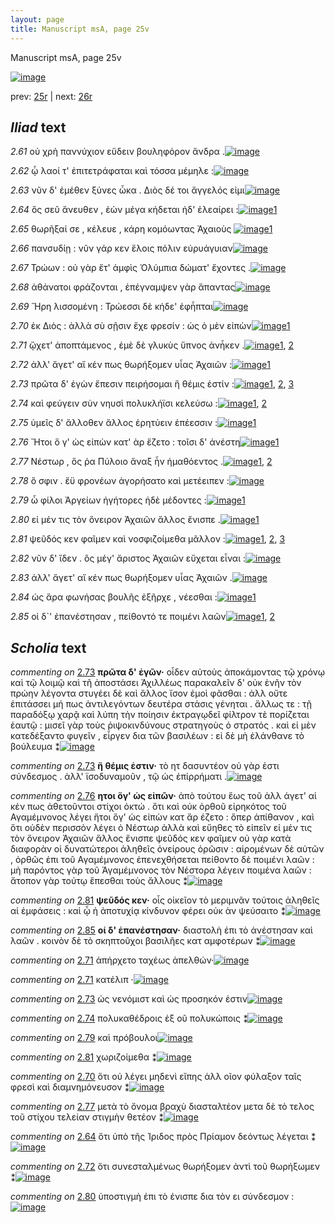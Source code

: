 ```yaml
---
layout: page
title: Manuscript msA, page 25v
---
```


Manuscript msA, page 25v

[![image](http://www.homermultitext.org/iipsrv?OBJ=IIP,1.0&FIF=/project/homer/pyramidal/deepzoom/hmt/vaimg/2017a/VA025VN_0527.tif&WID=100&CVT=JPEG)](http://www.homermultitext.org/ict2/?urn=urn:cite2:hmt:vaimg.2017a:VA025VN_0527)

prev:  [25r](../25r) | next:  [26r](../26r)

## *Iliad* text

*2.61* <a id="2.61"/> οὐ χρὴ παννύχιον εὕδειν βουληφόρον ἄνδρα .[![image](http://www.homermultitext.org/iipsrv?OBJ=IIP,1.0&FIF=/project/homer/pyramidal/deepzoom/hmt/vaimg/2017a/VA025VN_0527.tif&RGN=0.4575,0.2117,0.3974,0.0285&WID=1000&CVT=JPEG)](http://www.homermultitext.org/ict2/?urn=urn:cite2:hmt:vaimg.2017a:VA025VN_0527@0.4575,0.2117,0.3974,0.0285)

*2.62* <a id="2.62"/> ᾧ λαοί τ' ἐπιτετράφαται καὶ τόσσα μέμηλε :[![image](http://www.homermultitext.org/iipsrv?OBJ=IIP,1.0&FIF=/project/homer/pyramidal/deepzoom/hmt/vaimg/2017a/VA025VN_0527.tif&RGN=0.4565,0.2357,0.3864,0.0225&WID=1000&CVT=JPEG)](http://www.homermultitext.org/ict2/?urn=urn:cite2:hmt:vaimg.2017a:VA025VN_0527@0.4565,0.2357,0.3864,0.0225)

*2.63* <a id="2.63"/> νῦν δ' ἐμέθεν ξύνες ὦκα . Διὸς δέ τοι ἄγγελός εἰμι[![image](http://www.homermultitext.org/iipsrv?OBJ=IIP,1.0&FIF=/project/homer/pyramidal/deepzoom/hmt/vaimg/2017a/VA025VN_0527.tif&RGN=0.4585,0.256,0.3864,0.0233&WID=1000&CVT=JPEG)](http://www.homermultitext.org/ict2/?urn=urn:cite2:hmt:vaimg.2017a:VA025VN_0527@0.4585,0.256,0.3864,0.0233)

*2.64* <a id="2.64"/> ὃς σεῦ ἄνευθεν , ἐὼν μέγα κήδεται ἠδ' ἐλεαίρει :[![image](http://www.homermultitext.org/iipsrv?OBJ=IIP,1.0&FIF=/project/homer/pyramidal/deepzoom/hmt/vaimg/2017a/VA025VN_0527.tif&RGN=0.4915,0.2763,0.3564,0.0233&WID=1000&CVT=JPEG)](http://www.homermultitext.org/ict2/?urn=urn:cite2:hmt:vaimg.2017a:VA025VN_0527@0.4915,0.2763,0.3564,0.0233)[1](#msAint_2.109)

*2.65* <a id="2.65"/> θωρῆξαί σε , κέλευε , κάρη κομόωντας Ἀχαιοὺς 				[![image](http://www.homermultitext.org/iipsrv?OBJ=IIP,1.0&FIF=/project/homer/pyramidal/deepzoom/hmt/vaimg/2017a/VA025VN_0527.tif&RGN=0.4865,0.2935,0.3564,0.0233&WID=1000&CVT=JPEG)](http://www.homermultitext.org/ict2/?urn=urn:cite2:hmt:vaimg.2017a:VA025VN_0527@0.4865,0.2935,0.3564,0.0233)[1](#msAext_2.122)

*2.66* <a id="2.66"/> πανσυδίῃ : νῦν γάρ κεν ἕλοις πόλιν εὐρυάγυιαν[![image](http://www.homermultitext.org/iipsrv?OBJ=IIP,1.0&FIF=/project/homer/pyramidal/deepzoom/hmt/vaimg/2017a/VA025VN_0527.tif&RGN=0.4865,0.3131,0.3604,0.021&WID=1000&CVT=JPEG)](http://www.homermultitext.org/ict2/?urn=urn:cite2:hmt:vaimg.2017a:VA025VN_0527@0.4865,0.3131,0.3604,0.021)

*2.67* <a id="2.67"/> Τρώων : οὐ γὰρ ἔτ' 					ἀμφὶς Ὀλύμπια δώματ' 					ἔχοντες .[![image](http://www.homermultitext.org/iipsrv?OBJ=IIP,1.0&FIF=/project/homer/pyramidal/deepzoom/hmt/vaimg/2017a/VA025VN_0527.tif&RGN=0.4855,0.3333,0.3694,0.024&WID=1000&CVT=JPEG)](http://www.homermultitext.org/ict2/?urn=urn:cite2:hmt:vaimg.2017a:VA025VN_0527@0.4855,0.3333,0.3694,0.024)

*2.68* <a id="2.68"/> ἀθάνατοι φράζονται , ἐπέγναμψεν γὰρ ἅπαντας[![image](http://www.homermultitext.org/iipsrv?OBJ=IIP,1.0&FIF=/project/homer/pyramidal/deepzoom/hmt/vaimg/2017a/VA025VN_0527.tif&RGN=0.4915,0.3521,0.3694,0.0225&WID=1000&CVT=JPEG)](http://www.homermultitext.org/ict2/?urn=urn:cite2:hmt:vaimg.2017a:VA025VN_0527@0.4915,0.3521,0.3694,0.0225)

*2.69* <a id="2.69"/> Ἥρη λισσομένη : Τρώεσσι δὲ κήδε' ἐφἧπται[![image](http://www.homermultitext.org/iipsrv?OBJ=IIP,1.0&FIF=/project/homer/pyramidal/deepzoom/hmt/vaimg/2017a/VA025VN_0527.tif&RGN=0.4855,0.3716,0.3694,0.0233&WID=1000&CVT=JPEG)](http://www.homermultitext.org/ict2/?urn=urn:cite2:hmt:vaimg.2017a:VA025VN_0527@0.4855,0.3716,0.3694,0.0233)

*2.70* <a id="2.70"/> ἐκ Διὸς : ἀλλὰ σὺ σῇσιν 					ἔχε φρεσίν : ὡς ὁ μὲν εἰπὼν[![image](http://www.homermultitext.org/iipsrv?OBJ=IIP,1.0&FIF=/project/homer/pyramidal/deepzoom/hmt/vaimg/2017a/VA025VN_0527.tif&RGN=0.4865,0.3889,0.3664,0.0248&WID=1000&CVT=JPEG)](http://www.homermultitext.org/ict2/?urn=urn:cite2:hmt:vaimg.2017a:VA025VN_0527@0.4865,0.3889,0.3664,0.0248)[1](#msAim_2.107)

*2.71* <a id="2.71"/> ᾤχετ' ἀποπτάμενος , ἐμὲ δὲ γλυκὺς ὕπνος ἀνἧκεν .[![image](http://www.homermultitext.org/iipsrv?OBJ=IIP,1.0&FIF=/project/homer/pyramidal/deepzoom/hmt/vaimg/2017a/VA025VN_0527.tif&RGN=0.4855,0.4084,0.3684,0.0248&WID=1000&CVT=JPEG)](http://www.homermultitext.org/ict2/?urn=urn:cite2:hmt:vaimg.2017a:VA025VN_0527@0.4855,0.4084,0.3684,0.0248)[1](#msAil_2.113), [2](#msAil_2.112)

*2.72* <a id="2.72"/> ἀλλ' ἄγετ' αἴ κέν πως θωρήξομεν υἷας Ἀχαιῶν :[![image](http://www.homermultitext.org/iipsrv?OBJ=IIP,1.0&FIF=/project/homer/pyramidal/deepzoom/hmt/vaimg/2017a/VA025VN_0527.tif&RGN=0.4885,0.4257,0.3684,0.027&WID=1000&CVT=JPEG)](http://www.homermultitext.org/ict2/?urn=urn:cite2:hmt:vaimg.2017a:VA025VN_0527@0.4885,0.4257,0.3684,0.027)[1](#msAint_2.110)

*2.73* <a id="2.73"/> πρῶτα δ' ἐγὼν ἔπεσιν πειρήσομαι ἣ θέμις ἐστίν :[![image](http://www.homermultitext.org/iipsrv?OBJ=IIP,1.0&FIF=/project/homer/pyramidal/deepzoom/hmt/vaimg/2017a/VA025VN_0527.tif&RGN=0.4855,0.4467,0.3684,0.0248&WID=1000&CVT=JPEG)](http://www.homermultitext.org/ict2/?urn=urn:cite2:hmt:vaimg.2017a:VA025VN_0527@0.4855,0.4467,0.3684,0.0248)[1](#msA_2.101), [2](#msAil_2.114), [3](#msA_2.100)

*2.74* <a id="2.74"/> καὶ φεύγειν σὺν νηυσὶ πολυκλήϊσι κελεύσω :[![image](http://www.homermultitext.org/iipsrv?OBJ=IIP,1.0&FIF=/project/homer/pyramidal/deepzoom/hmt/vaimg/2017a/VA025VN_0527.tif&RGN=0.4845,0.4647,0.3684,0.0278&WID=1000&CVT=JPEG)](http://www.homermultitext.org/ict2/?urn=urn:cite2:hmt:vaimg.2017a:VA025VN_0527@0.4845,0.4647,0.3684,0.0278)[1](#msA_2.102), [2](#msAil_2.115)

*2.75* <a id="2.75"/> ὑμεῖς δ' ἄλλοθεν ἄλλος ἐρητύειν ἐπέεσσιν :[![image](http://www.homermultitext.org/iipsrv?OBJ=IIP,1.0&FIF=/project/homer/pyramidal/deepzoom/hmt/vaimg/2017a/VA025VN_0527.tif&RGN=0.4865,0.4857,0.3604,0.0233&WID=1000&CVT=JPEG)](http://www.homermultitext.org/ict2/?urn=urn:cite2:hmt:vaimg.2017a:VA025VN_0527@0.4865,0.4857,0.3604,0.0233)[1](#msA_2.104)

*2.76* <a id="2.76"/> Ἤτοι ὅ γ' ὡς εἰπὼν κατ' ὰρ ἕζετο : τοῖσι δ' ἀνέστη[![image](http://www.homermultitext.org/iipsrv?OBJ=IIP,1.0&FIF=/project/homer/pyramidal/deepzoom/hmt/vaimg/2017a/VA025VN_0527.tif&RGN=0.4905,0.503,0.3594,0.0263&WID=1000&CVT=JPEG)](http://www.homermultitext.org/ict2/?urn=urn:cite2:hmt:vaimg.2017a:VA025VN_0527@0.4905,0.503,0.3594,0.0263)[1](#msA_2.103)

*2.77* <a id="2.77"/> Νέστωρ , ὅς ῥα 						 Πύλοιο ἄναξ ἦν 					ἠμαθόεντος .[![image](http://www.homermultitext.org/iipsrv?OBJ=IIP,1.0&FIF=/project/homer/pyramidal/deepzoom/hmt/vaimg/2017a/VA025VN_0527.tif&RGN=0.4845,0.5225,0.3594,0.0255&WID=1000&CVT=JPEG)](http://www.homermultitext.org/ict2/?urn=urn:cite2:hmt:vaimg.2017a:VA025VN_0527@0.4845,0.5225,0.3594,0.0255)[1](#msAim_2.108), [2](#msAil_2.116)

*2.78* <a id="2.78"/> ὅ σφιν . ἔϋ φρονέων ἀγορήσατο καὶ μετέειπεν :[![image](http://www.homermultitext.org/iipsrv?OBJ=IIP,1.0&FIF=/project/homer/pyramidal/deepzoom/hmt/vaimg/2017a/VA025VN_0527.tif&RGN=0.4865,0.542,0.3564,0.0255&WID=1000&CVT=JPEG)](http://www.homermultitext.org/ict2/?urn=urn:cite2:hmt:vaimg.2017a:VA025VN_0527@0.4865,0.542,0.3564,0.0255)

*2.79* <a id="2.79"/> ὦ φίλοι Ἀργείων 					ἡγήτορες ἠδὲ μέδοντες :[![image](http://www.homermultitext.org/iipsrv?OBJ=IIP,1.0&FIF=/project/homer/pyramidal/deepzoom/hmt/vaimg/2017a/VA025VN_0527.tif&RGN=0.4855,0.5601,0.3564,0.0278&WID=1000&CVT=JPEG)](http://www.homermultitext.org/ict2/?urn=urn:cite2:hmt:vaimg.2017a:VA025VN_0527@0.4855,0.5601,0.3564,0.0278)[1](#msAil_2.117)

*2.80* <a id="2.80"/> εἰ μέν τις τὸν ὄνειρον Ἀχαιῶν ἄλλος ἔνισπε .[![image](http://www.homermultitext.org/iipsrv?OBJ=IIP,1.0&FIF=/project/homer/pyramidal/deepzoom/hmt/vaimg/2017a/VA025VN_0527.tif&RGN=0.4905,0.5773,0.3594,0.0278&WID=1000&CVT=JPEG)](http://www.homermultitext.org/ict2/?urn=urn:cite2:hmt:vaimg.2017a:VA025VN_0527@0.4905,0.5773,0.3594,0.0278)[1](#msAint_2.111)

*2.81* <a id="2.81"/> ψεῦδός κεν φαῖμεν καὶ νοσφιζοίμεθα μᾶλλον :[![image](http://www.homermultitext.org/iipsrv?OBJ=IIP,1.0&FIF=/project/homer/pyramidal/deepzoom/hmt/vaimg/2017a/VA025VN_0527.tif&RGN=0.4925,0.5968,0.3594,0.0263&WID=1000&CVT=JPEG)](http://www.homermultitext.org/ict2/?urn=urn:cite2:hmt:vaimg.2017a:VA025VN_0527@0.4925,0.5968,0.3594,0.0263)[1](#msAil_2.118), [2](#msA_2.105), [3](#msAil_2.119)

*2.82* <a id="2.82"/> νῦν δ' ἴδεν . ὃς μέγ' ἄριστος Ἀχαιῶν εὔχεται εἶναι :[![image](http://www.homermultitext.org/iipsrv?OBJ=IIP,1.0&FIF=/project/homer/pyramidal/deepzoom/hmt/vaimg/2017a/VA025VN_0527.tif&RGN=0.4925,0.6141,0.3644,0.0285&WID=1000&CVT=JPEG)](http://www.homermultitext.org/ict2/?urn=urn:cite2:hmt:vaimg.2017a:VA025VN_0527@0.4925,0.6141,0.3644,0.0285)

*2.83* <a id="2.83"/> ἀλλ' ἄγετ' αἴ κέν πως θωρήξομεν υἷας Ἀχαιῶν .[![image](http://www.homermultitext.org/iipsrv?OBJ=IIP,1.0&FIF=/project/homer/pyramidal/deepzoom/hmt/vaimg/2017a/VA025VN_0527.tif&RGN=0.4835,0.6336,0.3774,0.0315&WID=1000&CVT=JPEG)](http://www.homermultitext.org/ict2/?urn=urn:cite2:hmt:vaimg.2017a:VA025VN_0527@0.4835,0.6336,0.3774,0.0315)

*2.84* <a id="2.84"/> ὡς ἄρα φωνήσας βουλῆς ἐξῆρχε , νέεσθαι :[![image](http://www.homermultitext.org/iipsrv?OBJ=IIP,1.0&FIF=/project/homer/pyramidal/deepzoom/hmt/vaimg/2017a/VA025VN_0527.tif&RGN=0.4835,0.6532,0.3704,0.0285&WID=1000&CVT=JPEG)](http://www.homermultitext.org/ict2/?urn=urn:cite2:hmt:vaimg.2017a:VA025VN_0527@0.4835,0.6532,0.3704,0.0285)[1](#msAil_2.120)

*2.85* <a id="2.85"/> οἱ δ`' ἐπανέστησαν , πείθοντό τε ποιμένι λαῶν[![image](http://www.homermultitext.org/iipsrv?OBJ=IIP,1.0&FIF=/project/homer/pyramidal/deepzoom/hmt/vaimg/2017a/VA025VN_0527.tif&RGN=0.4835,0.6719,0.3704,0.0323&WID=1000&CVT=JPEG)](http://www.homermultitext.org/ict2/?urn=urn:cite2:hmt:vaimg.2017a:VA025VN_0527@0.4835,0.6719,0.3704,0.0323)[1](#msA_2.106), [2](#msAil_2.121)

## *Scholia* text

*commenting on* [2.73](#2.73)  <a id="msA_2.100"/> **πρῶτα δ' ἐγῶν·** οἶδεν αὐτοὺς ἀποκάμοντας τῷ χρόνῳ καὶ τῷ λοιμῷ καὶ τῆ ἀποστάσει Ἀχιλλέως παρακαλεῖν δ' οὐκ ἐνῆν τὸν πρώην λέγοντα στυγέει δὲ καὶ ἄλλος ἴσον ἐμοὶ φᾶσθαι : ἀλλ οὔτε ἐπιτάσσει μή πως ἀντιλεγόντων δευτέρα στάσις γένηται . ἄλλως τε : τῇ παραδόξῳ χαρᾷ καὶ λύπη τὴν ποίησιν ἐκτραγῳδεῖ φίλτρον τὲ πορίζεται ἑαυτῷ : μισεῖ γὰρ τοὺς ῥιψοκινδύνους στρατηγοὺς ὁ στρατός . καὶ εἰ μὲν κατεδέξαντο φυγεῖν , εἶργεν δια τῶν βασιλέων : εἰ δὲ μὴ ἐλάνθανε τὸ βούλευμα ⁑[![image](http://www.homermultitext.org/iipsrv?OBJ=IIP,1.0&FIF=/project/homer/pyramidal/deepzoom/hmt/vaimg/2017a/VA025VN_0527.tif&RGN=0.205,0.4521,0.2221,0.149&WID=1000&CVT=JPEG)](http://www.homermultitext.org/ict2/?urn=urn:cite2:hmt:vaimg.2017a:VA025VN_0527@0.205,0.4521,0.2221,0.149)

*commenting on* [2.73](#2.73)  <a id="msA_2.101"/> **ἢ θέμις ἐστιν·** τὸ ητ δασυντέον οὐ γὰρ ἐστι σύνδεσμος . ἀλλ' ϊσοδυναμοῦν , τῷ ὡς ἐπίρρήματι .[![image](http://www.homermultitext.org/iipsrv?OBJ=IIP,1.0&FIF=/project/homer/pyramidal/deepzoom/hmt/vaimg/2017a/VA025VN_0527.tif&RGN=0.2159,0.5958,0.2226,0.0265&WID=1000&CVT=JPEG)](http://www.homermultitext.org/ict2/?urn=urn:cite2:hmt:vaimg.2017a:VA025VN_0527@0.2159,0.5958,0.2226,0.0265)

*commenting on* [2.76](#2.76)  <a id="msA_2.103"/> **ητοι ὅγ' ὡς εἰπῶν·** ἀπὸ τούτου ἕως τοῦ ἀλλ άγετ' αἰ κέν πως ἀθετοῦντοι στίχοι ὀκτώ . ὅτι καὶ οὐκ ὀρθοῦ εἰρηκότος τοῦ Αγαμέμνονος λέγει ἥτοι ὅγ' ὡς εἰπὼν κατ ἄρ έζετο : ὅπερ ἀπίθανον , καὶ ὅτι οὐδὲν περισσὸν λέγει ὁ Νέστωρ ἀλλὰ καὶ εὔηθες τὸ εἰπεῖν εἰ μέν τις τὸν ὄνειρον Ἀχαιῶν ἄλλος ἔνισπε ψεῦδός κεν φαῖμεν οὐ γὰρ κατὰ διαφορὰν οἱ δυνατώτεροι ἀληθεῖς ὀνείρους ὁρῶσιν : αἰρομένων δὲ αὐτῶν , ὀρθῶς ἐπι τοῦ Αγαμέμνονος ἐπενεχθήσεται πείθοντο δὲ ποιμένι λαῶν : μὴ παρόντος γὰρ τοῦ Ἀγαμέμνονος τὸν Νέστορα λέγειν ποιμένα λαῶν : ἄτοπον γὰρ τούτῳ ἕπεσθαι τοὺς ἄλλους ⁑[![image](http://www.homermultitext.org/iipsrv?OBJ=IIP,1.0&FIF=/project/homer/pyramidal/deepzoom/hmt/vaimg/2017a/VA025VN_0527.tif&RGN=0.2138,0.6748,0.6231,0.0904&WID=1000&CVT=JPEG)](http://www.homermultitext.org/ict2/?urn=urn:cite2:hmt:vaimg.2017a:VA025VN_0527@0.2138,0.6748,0.6231,0.0904)

*commenting on* [2.81](#2.81)  <a id="msA_2.105"/> **ψεῦδός κεν·** οἷς οἱκεῖον τὸ μεριμνᾶν τούτοις ἀληθεῖς αἱ ἐμφάσεις : καὶ ᾧ ἡ ἀποτυχίᾳ κίνδυνον φέρει οὐκ ὰν ψεύσαιτο ⁑[![image](http://www.homermultitext.org/iipsrv?OBJ=IIP,1.0&FIF=/project/homer/pyramidal/deepzoom/hmt/vaimg/2017a/VA025VN_0527.tif&RGN=0.2281,0.7722,0.5931,0.04&WID=1000&CVT=JPEG)](http://www.homermultitext.org/ict2/?urn=urn:cite2:hmt:vaimg.2017a:VA025VN_0527@0.2281,0.7722,0.5931,0.04)

*commenting on* [2.85](#2.85)  <a id="msA_2.106"/> **οἱ δ' ἐπανέστησαν·** διαστολὴ ἐπι τὸ ἀνέστησαν καὶ λαῶν . κοινὸν δὲ τὸ σκηπτοῦχοι βασιλῆες κατ αμφοτέρων ⁑[![image](http://www.homermultitext.org/iipsrv?OBJ=IIP,1.0&FIF=/project/homer/pyramidal/deepzoom/hmt/vaimg/2017a/VA025VN_0527.tif&RGN=0.2319,0.7854,0.5819,0.039&WID=1000&CVT=JPEG)](http://www.homermultitext.org/ict2/?urn=urn:cite2:hmt:vaimg.2017a:VA025VN_0527@0.2319,0.7854,0.5819,0.039)

*commenting on* [2.71](#2.71)  <a id="msAil_2.112.comment"/> ἀπήρχετο ταχέως ἀπελθών·[![image](http://www.homermultitext.org/iipsrv?OBJ=IIP,1.0&FIF=/project/homer/pyramidal/deepzoom/hmt/vaimg/2017a/VA025VN_0527.tif&RGN=0.5138,0.4066,0.129,0.0098&WID=1000&CVT=JPEG)](http://www.homermultitext.org/ict2/?urn=urn:cite2:hmt:vaimg.2017a:VA025VN_0527@0.5138,0.4066,0.129,0.0098)

*commenting on* [2.71](#2.71)  <a id="msAil_2.113.comment"/> κατέλιπ ·[![image](http://www.homermultitext.org/iipsrv?OBJ=IIP,1.0&FIF=/project/homer/pyramidal/deepzoom/hmt/vaimg/2017a/VA025VN_0527.tif&RGN=0.8163,0.4024,0.0297,0.0085&WID=1000&CVT=JPEG)](http://www.homermultitext.org/ict2/?urn=urn:cite2:hmt:vaimg.2017a:VA025VN_0527@0.8163,0.4024,0.0297,0.0085)

*commenting on* [2.73](#2.73)  <a id="msAil_2.114.comment"/> ὡς νενόμιστ καὶ ὡς προσηκόν ἐστιν[![image](http://www.homermultitext.org/iipsrv?OBJ=IIP,1.0&FIF=/project/homer/pyramidal/deepzoom/hmt/vaimg/2017a/VA025VN_0527.tif&RGN=0.7465,0.4415,0.0935,0.0101&WID=1000&CVT=JPEG)](http://www.homermultitext.org/ict2/?urn=urn:cite2:hmt:vaimg.2017a:VA025VN_0527@0.7465,0.4415,0.0935,0.0101)

*commenting on* [2.74](#2.74)  <a id="msAil_2.115.comment"/> πολυκαθέδροις ἐξ οῦ πολυκώποις ⁑[![image](http://www.homermultitext.org/iipsrv?OBJ=IIP,1.0&FIF=/project/homer/pyramidal/deepzoom/hmt/vaimg/2017a/VA025VN_0527.tif&RGN=0.6708,0.4609,0.1396,0.0113&WID=1000&CVT=JPEG)](http://www.homermultitext.org/ict2/?urn=urn:cite2:hmt:vaimg.2017a:VA025VN_0527@0.6708,0.4609,0.1396,0.0113)

*commenting on* [2.79](#2.79)  <a id="msAil_2.117.comment"/> καὶ πρόβουλοι[![image](http://www.homermultitext.org/iipsrv?OBJ=IIP,1.0&FIF=/project/homer/pyramidal/deepzoom/hmt/vaimg/2017a/VA025VN_0527.tif&RGN=0.765,0.5567,0.0562,0.0113&WID=1000&CVT=JPEG)](http://www.homermultitext.org/ict2/?urn=urn:cite2:hmt:vaimg.2017a:VA025VN_0527@0.765,0.5567,0.0562,0.0113)

*commenting on* [2.81](#2.81)  <a id="msAil_2.119.comment"/> χωριζοίμεθα ⁑[![image](http://www.homermultitext.org/iipsrv?OBJ=IIP,1.0&FIF=/project/homer/pyramidal/deepzoom/hmt/vaimg/2017a/VA025VN_0527.tif&RGN=0.7331,0.5949,0.0604,0.0116&WID=1000&CVT=JPEG)](http://www.homermultitext.org/ict2/?urn=urn:cite2:hmt:vaimg.2017a:VA025VN_0527@0.7331,0.5949,0.0604,0.0116)

*commenting on* [2.70](#2.70)  <a id="msAim_2.107.comment"/> ὅτι οὐ λέγει μηδενὶ εἴπης ἀλλ οῖον φύλαξον ταῖς φρεσὶ καὶ διαμνημόνευσον ⁑[![image](http://www.homermultitext.org/iipsrv?OBJ=IIP,1.0&FIF=/project/homer/pyramidal/deepzoom/hmt/vaimg/2017a/VA025VN_0527.tif&RGN=0.412,0.3958,0.0757,0.0408&WID=1000&CVT=JPEG)](http://www.homermultitext.org/ict2/?urn=urn:cite2:hmt:vaimg.2017a:VA025VN_0527@0.412,0.3958,0.0757,0.0408)

*commenting on* [2.77](#2.77)  <a id="msAim_2.108.comment"/> μετὰ τὸ ὄνομα βραχὺ διασταλτέον μετα δὲ τὸ τελος τοῦ στίχου τελείαν στιγμὴν θετέον ⁑[![image](http://www.homermultitext.org/iipsrv?OBJ=IIP,1.0&FIF=/project/homer/pyramidal/deepzoom/hmt/vaimg/2017a/VA025VN_0527.tif&RGN=0.4219,0.5264,0.0635,0.0615&WID=1000&CVT=JPEG)](http://www.homermultitext.org/ict2/?urn=urn:cite2:hmt:vaimg.2017a:VA025VN_0527@0.4219,0.5264,0.0635,0.0615)

*commenting on* [2.64](#2.64)  <a id="msAint_2.109.comment"/> ὅτι ὑπὸ τῆς Ίριδος πρὸς Πρίαμον δεόντως λέγεται ⁑[![image](http://www.homermultitext.org/iipsrv?OBJ=IIP,1.0&FIF=/project/homer/pyramidal/deepzoom/hmt/vaimg/2017a/VA025VN_0527.tif&RGN=0.8292,0.2726,0.0538,0.0338&WID=1000&CVT=JPEG)](http://www.homermultitext.org/ict2/?urn=urn:cite2:hmt:vaimg.2017a:VA025VN_0527@0.8292,0.2726,0.0538,0.0338)

*commenting on* [2.72](#2.72)  <a id="msAint_2.110.comment"/> ὅτι συνεσταλμένως θωρήξομεν ἀντὶ τοῦ θωρήξωμεν ⁑[![image](http://www.homermultitext.org/iipsrv?OBJ=IIP,1.0&FIF=/project/homer/pyramidal/deepzoom/hmt/vaimg/2017a/VA025VN_0527.tif&RGN=0.8292,0.4467,0.0754,0.041&WID=1000&CVT=JPEG)](http://www.homermultitext.org/ict2/?urn=urn:cite2:hmt:vaimg.2017a:VA025VN_0527@0.8292,0.4467,0.0754,0.041)

*commenting on* [2.80](#2.80)  <a id="msAint_2.111.comment"/> ὑποστιγμὴ ἐπι τὸ ένισπε δια τὸν ει σύνδεσμον :[![image](http://www.homermultitext.org/iipsrv?OBJ=IIP,1.0&FIF=/project/homer/pyramidal/deepzoom/hmt/vaimg/2017a/VA025VN_0527.tif&RGN=0.8435,0.5798,0.0569,0.0254&WID=1000&CVT=JPEG)](http://www.homermultitext.org/ict2/?urn=urn:cite2:hmt:vaimg.2017a:VA025VN_0527@0.8435,0.5798,0.0569,0.0254)